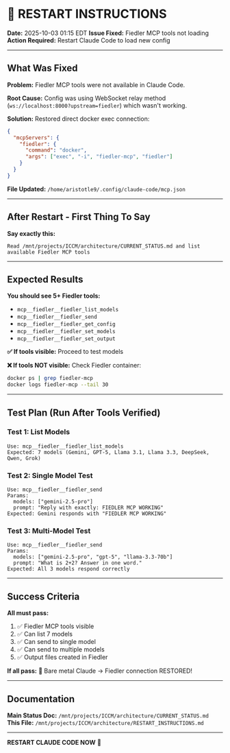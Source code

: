 # 🔄 RESTART INSTRUCTIONS

**Date:** 2025-10-03 01:15 EDT
**Issue Fixed:** Fiedler MCP tools not loading
**Action Required:** Restart Claude Code to load new config

---

## What Was Fixed

**Problem:** Fiedler MCP tools were not available in Claude Code.

**Root Cause:** Config was using WebSocket relay method (`ws://localhost:8000?upstream=fiedler`) which wasn't working.

**Solution:** Restored direct docker exec connection:
```json
{
  "mcpServers": {
    "fiedler": {
      "command": "docker",
      "args": ["exec", "-i", "fiedler-mcp", "fiedler"]
    }
  }
}
```

**File Updated:** `/home/aristotle9/.config/claude-code/mcp.json`

---

## After Restart - First Thing To Say

**Say exactly this:**

```
Read /mnt/projects/ICCM/architecture/CURRENT_STATUS.md and list available Fiedler MCP tools
```

---

## Expected Results

**You should see 5+ Fiedler tools:**
- `mcp__fiedler__fiedler_list_models`
- `mcp__fiedler__fiedler_send`
- `mcp__fiedler__fiedler_get_config`
- `mcp__fiedler__fiedler_set_models`
- `mcp__fiedler__fiedler_set_output`

**✅ If tools visible:** Proceed to test models

**❌ If tools NOT visible:** Check Fiedler container:
```bash
docker ps | grep fiedler-mcp
docker logs fiedler-mcp --tail 30
```

---

## Test Plan (Run After Tools Verified)

### Test 1: List Models
```
Use: mcp__fiedler__fiedler_list_models
Expected: 7 models (Gemini, GPT-5, Llama 3.1, Llama 3.3, DeepSeek, Qwen, Grok)
```

### Test 2: Single Model Test
```
Use: mcp__fiedler__fiedler_send
Params:
  models: ["gemini-2.5-pro"]
  prompt: "Reply with exactly: FIEDLER MCP WORKING"
Expected: Gemini responds with "FIEDLER MCP WORKING"
```

### Test 3: Multi-Model Test
```
Use: mcp__fiedler__fiedler_send
Params:
  models: ["gemini-2.5-pro", "gpt-5", "llama-3.3-70b"]
  prompt: "What is 2+2? Answer in one word."
Expected: All 3 models respond correctly
```

---

## Success Criteria

**All must pass:**
1. ✅ Fiedler MCP tools visible
2. ✅ Can list 7 models
3. ✅ Can send to single model
4. ✅ Can send to multiple models
5. ✅ Output files created in Fiedler

**If all pass:** 🎉 Bare metal Claude → Fiedler connection RESTORED!

---

## Documentation

**Main Status Doc:** `/mnt/projects/ICCM/architecture/CURRENT_STATUS.md`
**This File:** `/mnt/projects/ICCM/architecture/RESTART_INSTRUCTIONS.md`

---

**RESTART CLAUDE CODE NOW** 🚀
